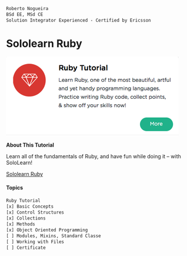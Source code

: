```
Roberto Nogueira  
BSd EE, MSd CE
Solution Integrator Experienced - Certified by Ericsson
```
# Sololearn Ruby

![ebook cover](images/sololearn-ruby.png)

**About This Tutorial**

Learn all of the fundamentals of Ruby, and have fun while doing it – with SoloLearn!

[Sololearn Ruby](https://www.sololearn.com/Play/Ruby)

#### Topics
```
Ruby Tutorial
[x] Basic Concepts
[x] Control Structures
[x] Collections
[x] Methods
[x] Object Oriented Programming
[ ] Modules, Mixins, Standard Classe
[ ] Working with Files
[ ] Certificate
```
